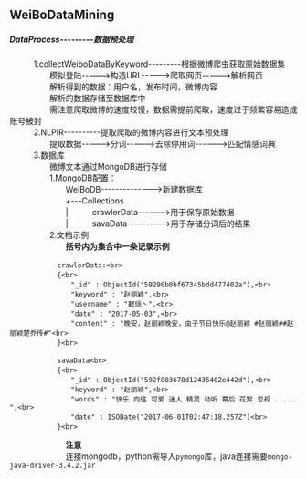 ## WeiBoDataMining
##### DataProcess---------数据预处理
　　　1.collectWeiboDataByKeyword---------根据微博爬虫获取原始数据集<br>
　　　　　模拟登陆----->构造URL----->爬取网页----->解析网页<br>
　　　　　解析得到的数据：用户名，发布时间，微博内容<br>
　　　　　解析的数据存储至数据库中<br>
　　　　　需注意爬取微博的速度较慢，数据需提前爬取，速度过于频繁容易造成账号被封<br>
　　　2.NLPIR----------提取爬取的微博内容进行文本预处理<br>
　　　　　提取数据----->分词----->去除停用词------>匹配情感词典<br>
　　　3.数据库<br>
　　　　　微博文本通过MongoDB进行存储<br>
　　　　　1.MongoDB配置：<br>
　　　　　　　WeiBoDB-------------->新建数据库<br>
　　　　　　　+---Collections<br>
　　　　　　　|　　　crawlerData------>用于保存原始数据<br>
　　　　　　　|　　　savaData--------->用于存储分词后的结果<br>
　　　　　2.文档示例<br>
　　　　　　　**括号内为集合中一条记录示例**<br>
 ```
　　　　　　　crawlerData:<br>
　　　　　　　{<br>
　　　　　　　　　"_id" : ObjectId("59290b0bf67345bdd477402a"),<br>
　　　　　　　　　"keyword" : "赵丽颖",<br>
　　　　　　　　　"username" : "碧瑶丶",<br>
　　　　　　　　　"date" : "2017-05-03",<br>
　　　　　　　　　"content" : "晚安，赵丽颖晚安，虫子节日快乐@赵丽颖 #赵丽颖##赵丽颖楚乔传#"<br>
　　　　　　　}<br>
```

```
　　　　　　　savaData<br>
　　　　　　　{<br>
　　　　　　　　　"_id" : ObjectId("592f803678d12435402e442d"),<br>
　　　　　　　　　"keyword" : "赵丽颖",<br>
　　　　　　　　　"words" : "快乐 向往 可爱 迷人 精灵 动听 幕后 花絮 忽视 ..... ",<br>
　　　　　　　　　"date" : ISODate("2017-06-01T02:47:18.257Z")<br>
　　　　　　　}<br>
```
　　　　　　　**注意**<br>
　　　　　　　连接mongodb，python需导入`pymongo`库，java连接需要`mongo-java-driver-3.4.2.jar`<br>
 
